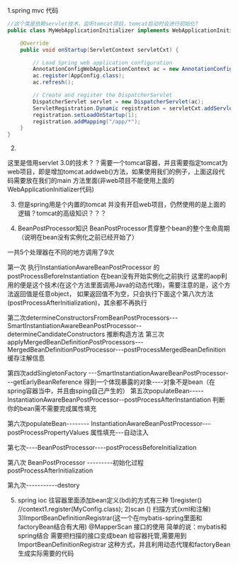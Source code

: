 1.spring mvc 代码
```java
//这个类是依赖servlet技术，监听tomcat项目，tomcat启动时会进行初始化?
public class MyWebApplicationInitializer implements WebApplicationInitializer {

    @Override
    public void onStartup(ServletContext servletCxt) {

        // Load Spring web application configuration
        AnnotationConfigWebApplicationContext ac = new AnnotationConfigWebApplicationContext();
        ac.register(AppConfig.class);
        ac.refresh();

        // Create and register the DispatcherServlet
        DispatcherServlet servlet = new DispatcherServlet(ac);
        ServletRegistration.Dynamic registration = servletCxt.addServlet("app", servlet);
        registration.setLoadOnStartup(1);
        registration.addMapping("/app/*");
    }
}
```
2.

这里是借用servlet 3.0的技术？？需要一个tomcat容器，并且需要指定tomcat为web项目，即是增加tomcat.addweb()方法，如果使用我们的例子，上面这段代码需要放在我们的main
方法里面(非web项目不能使用上面的WebApplicationInitializer代码)

3. 但是spring用是个内置的tomcat 并没有开启web项目，仍然使用的是上面的逻辑？tomcat的高级知识？？？



4. BeanPostProcessor知识
BeanPostProcessor贯穿整个bean的整个生命周期（说明在bean没有实例化之前已经开始了）

一共5个处理器在不同的地方调用了9次


第一次 执行InstantiationAwareBeanPostProcessor 的 postProcessBeforeInstantiation
在bean没有开始实例化之前执行
这里的aop利用的便是这个技术(在这个方法里面调用Java的动态代理)，需要注意的是，这个方法返回值是任意object，
如果返回值不为空，只会执行下面这个第八次方法(postProcessAfterInitialization)，其余都不再执行


	
第二次determineConstructorsFromBeanPostProcessors---SmartInstantiationAwareBeanPostProcessor--determineCandidateConstructors
	推断构造方法
第三次applyMergedBeanDefinitionPostProcessors---MergedBeanDefinitionPostProcessor---postProcessMergedBeanDefinition  
	缓存注解信息

第四次addSingletonFactory ---SmartInstantiationAwareBeanPostProcessor---getEarlyBeanReference
	得到一个体现暴露的对象----对象不是bean（在spring容器当中，并且由sping自己产生的）
第五次populateBean-----InstantiationAwareBeanPostProcessor--postProcessAfterInstantiation
	判断你的bean需不需要完成属性填充


第六次populateBean-------- InstantiationAwareBeanPostProcessor---postProcessPropertyValues
	属性填充---自动注入

第七次----BeanPostProcessor----postProcessBeforeInitialization

			
第八次 BeanPostProcessor   ---------初始化过程
                 postProcessAfterInitialization

第九次-----------destory

5. spring ioc 往容器里面添加bean定义(bd)的方式有三种
  1)register()  //context1.register(MyConfig.class);
 2)scan () 扫描方式(xml和注解)
 3)ImportBeanDefinitionRegistrar(这一个在mybatis-spring里面和factoryBean结合有大用)
  @MapperScan 接口的使用
  简单的说：mybatis和spring结合 需要把扫描的接口变成bean 给容器托管,需要用到ImportBeanDefinitionRegistrar 这种方式，并且利用动态代理和factoryBean
  生成实际需要的代码